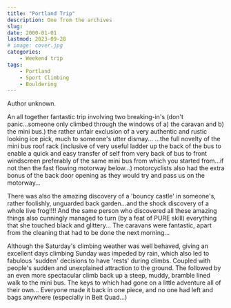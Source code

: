 ```yaml
---
title: "Portland Trip"
description: One from the archives
slug: 
date: 2000-01-01
lastmod: 2023-09-28
# image: cover.jpg
categories:
    - Weekend trip
tags:
    - Portland
    - Sport Climbing
    - Bouldering
---
```


Author unknown.

An all together fantastic trip involving two breaking-in's (don't panic...someone only climbed
through the windows of a) the caravan and b) the mini bus.) the rather unfair exclusion of a very
authentic and rustic looking ice pick, much to someone's utter dismay... ...the full novelty of the
mini bus roof rack (inclusive of very useful ladder up the back of the bus to enable a quick and easy
transfer of self from very back of bus to front windscreen preferably of the same mini bus from
which you started from...if not then the fast flowing motorway below...) motorcyclists also had the
extra bonus of the back door opening as they would try and pass us on the motorway...


There was also the amazing discovery of a 'bouncy castle' in someone's, rather foolishly, unguarded
back garden...and the shock discovery of a whole live frog!!!! And the same person who discovered
all these amazing things also cunningly managed to turn (by a feat of PURE skill) everything that
she touched black and glittery... The caravans were fantastic, apart from the cleaning that had to be
done the next morning...


Although the Saturday's climbing weather was well behaved, giving an excellent days climbing
Sunday was impeded by rain, which also led to fabulous 'sudden' decisions to have 'rests' during
climbs. Coupled with people's sudden and unexplained attraction to the ground. The followed by an
even more spectacular climb back up a steep, muddy, bramble lined walk to the mini bus. The keys
to which had gone on a little adventure all of their own...
Everyone made it back in one piece, and no one had left and bags anywhere (especially in Beit
Quad...)